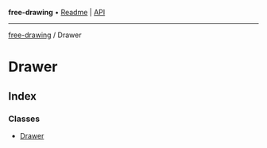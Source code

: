 **free-drawing** • [Readme](../README.md) \| [API](../modules.md)

***

[free-drawing](../README.md) / Drawer

# Drawer

## Index

### Classes

- [Drawer](classes/Drawer.md)

